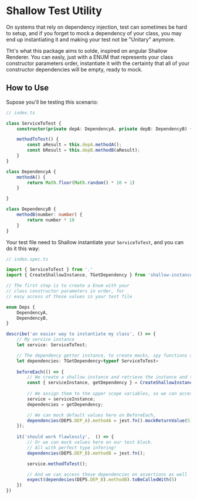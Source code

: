 # Shallow Test Utility

On systems that rely on dependency injection, test can sometimes be hard to setup, and if you forget to mock a dependency of your class, you may end up instantiating it and making your test not be "Unitary" anymore.

Tht's what this package aims to solde, inspired on angular Shallow Renderer. You can easly, just with a ENUM that represents your class constructor parameters order, instantiate it with the certainty that all of your constructor dependencies will be empty, ready to mock.

## How to Use

Supose you'll be testing this scenario:

```ts
// index.ts

class ServiceToTest {
    constructor(private depA: DependencyA, private depB: DependencyB) {}

    methodToTest() {
        const aResult = this.depA.methodA();
        const bResult = this.depB.methodB(aResult);
    }
}

class DependencyA {
    methodA() {
        return Math.floor(Math.random() * 10 + 1)
    }

}

class DependencyB {
    methodB(number: number) {
        return number * 10
    }
}
```

Your test file need to Shallow instantiate your `ServiceToTest`, and you can do it this way:

```ts
// index.spec.ts

import { ServiceToTest } from '.'
import { CreateShallowInstance, TGetDependency } from 'shallow-instance';

// The first step is to create a Enum with your
// class constructor parameters in order, for
// easy access of those values in your test file

enum Deps {
    DependencyA,
    DependencyB,
}

describe('an easier way to instantiate my class', () => {
    // My service instance
    let service: ServiceToTest;

    // The dependency getter instance, to create mocks, spy functions and other things
    let dependencies: TGetDependency<typeof ServiceToTest>
    
    beforeEach(() => {
        // We create a shallow instance and retrieve the instance and the getDependency FUnction
        const { serviceInstance, getDependency } = CreateShallowInstance(ServiceToTest, DEPS);
        
        // We assign them to the upper scope variables, so we can access them in our test blocks
        service = serviceInstance;
        dependencies = getDependency; 

        // We can mock default values here on BeforeEach, 
        dependencies(DEPS.DEP_A).methodA = jest.fn().mockReturnValue(5);
    });
    
    it('should work flawlessly',  () => {
        // Or we can mock values here on our test block.
        // All with perfect type infering!
        dependencies(DEPS.DEP_B).methodB = jest.fn();

        service.methodToTest();

        // And we can access those dependencies on assertions as well
        expect(dependecies(DEPS.DEP_B).methodB).toBeCalledWith(5)
    })
})
```